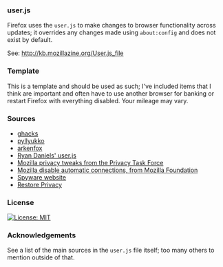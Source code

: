 ### user.js
Firefox uses the `user.js` to make changes to browser functionality across updates; it overrides any changes made using `about:config` and does not exist by default.

See: http://kb.mozillazine.org/User.js_file

### Template
This is a template and should be used as such; I've included items that I think are important and often have to use another browser for banking or restart Firefox with everything disabled.
Your mileage may vary.

### Sources
- [ghacks](https://github.com/ghacksuserjs/ghacks-user.js/blob/master/user.js)
- [pyllyukko](https://github.com/pyllyukko/user.js/)
- [arkenfox](https://github.com/arkenfox/user.js)
- [Ryan Daniels' user.js](https://gist.github.com/ryandaniels/33e443bb401dde665fce15dd2a3959b6)
- [Mozilla privacy tweaks from the Privacy Task Force](https://wiki.mozilla.org/Privacy/Privacy_Task_Force/firefox_about_config_privacy_tweeks)
- [Mozilla disable automatic connections, from Mozilla Foundation](https://support.mozilla.org/en-US/kb/how-stop-firefox-making-automatic-connections)
- [Spyware website](https://spyware.neocities.org/guides/firefox.html)
- [Restore Privacy](https://restoreprivacy.com/firefox-privacy/)

### License
[![License: MIT](https://img.shields.io/badge/License-MIT-yellow.svg)](https://opensource.org/licenses/MIT)

### Acknowledgements
See a list of the main sources in the `user.js` file itself; too many others to mention outside of that.
